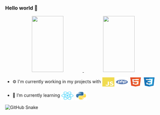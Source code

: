 ### Hello world 👋

<div align="center">
  <a href="https://github.com/caio-sp">
    <img height="180em" width="45%" src="https://github-readme-stats.vercel.app/api?username=caio-sp&show_icons=true&theme=dark&include_all_commits=true&count_private=true"/>
    <img height="180em" width="45%" src="https://github-readme-stats.vercel.app/api/top-langs/?username=caio-sp&layout=compact&langs_count=7&theme=dark"/>
  </a>
</div>

<div style="margin-top:10px; margin-bottom:10px">
  
  - ⚙️ I'm currently working in my projects with <img align="center" alt="Caio-Js" height="30" width="40" src="https://raw.githubusercontent.com/devicons/devicon/master/icons/javascript/javascript-plain.svg"> <img align="center" alt="Caio-Php" height="30" width="40" src="https://raw.githubusercontent.com/devicons/devicon/master/icons/php/php-plain.svg"> <img align="center" alt="Caio-HTML" height="30" width="40" src="https://raw.githubusercontent.com/devicons/devicon/master/icons/html5/html5-original.svg"> <img align="center" alt="Caio-CSS" height="30" width="40" src="https://raw.githubusercontent.com/devicons/devicon/master/icons/css3/css3-original.svg">
 </div> 
 
 <div>
 
  - 🌱 I’m currently learning <img align="center" alt="Caio-React" height="30" width="40" src="https://raw.githubusercontent.com/devicons/devicon/master/icons/react/react-original.svg"> <img align="center" alt="Rafa-Python" height="30" width="40" src="https://raw.githubusercontent.com/devicons/devicon/master/icons/python/python-original.svg">
  
  <!--<img align="right" alt="Rafa-pic" height="150" style="border-radius:50px;" src="https://media.discordapp.net/attachments/639956127056134178/890373478988013628/Publicacoes_Instagram_1_1.png?width=676&height=676">-->
</div>

![GitHub Snake ](https://github.com/caio-sp/caio-sp/blob/output/github-contribution-grid-snake-dark.svg)

<!--
**caio-sp/caio-sp** is a ✨ _special_ ✨ repository because its `README.md` (this file) appears on your GitHub profile.

Here are some ideas to get you started:

- 🔭 I’m currently working on ...
- 🌱 I’m currently learning ...
- 👯 I’m looking to collaborate on ...
- 🤔 I’m looking for help with ...
- 💬 Ask me about ...
- 📫 How to reach me: ...
- 😄 Pronouns: ...
- ⚡ Fun fact: ...
-->
